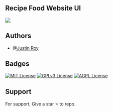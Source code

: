 ## Recipe Food Website UI

<img src = "https://firebasestorage.googleapis.com/v0/b/instagram-clone-cf306.appspot.com/o/github_ss%2FScreenshot%202023-07-06%20183959.jpg?alt=media&token=aa25a016-4298-46fa-bfd4-202963de3546"> </img>

## Authors

- [@Justin Roy](https://www.linkedin.com/in/justin-roy-4817551ba/)

## Badges

[![MIT License](https://img.shields.io/badge/License-MIT-green.svg)](https://choosealicense.com/licenses/mit/)
[![GPLv3 License](https://img.shields.io/badge/License-GPL%20v3-yellow.svg)](https://opensource.org/licenses/)
[![AGPL License](https://img.shields.io/badge/license-AGPL-blue.svg)](http://www.gnu.org/licenses/agpl-3.0)

## Support

For support, Give a star ⭐ to repo.
